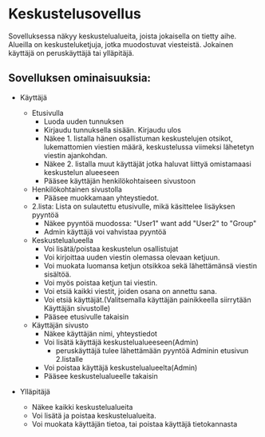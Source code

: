 # Keskustelusovellus  
Sovelluksessa näkyy keskustelualueita, joista jokaisella on tietty aihe. Alueilla on keskusteluketjuja, jotka muodostuvat viesteistä. Jokainen käyttäjä on peruskäyttäjä tai ylläpitäjä.

## Sovelluksen ominaisuuksia:
* Käyttäjä
  * Etusivulla
    * Luoda uuden tunnuksen
    * Kirjaudu tunnuksella sisään. Kirjaudu ulos
    * Näkee  1. listalla hänen osallistuman keskustelujen otsikot, lukemattomien viestien määrä, keskustelussa viimeksi lähetetyn viestin ajankohdan.
    * Näkee  2. listalla muut käyttäjät jotka haluvat liittyä omistamaasi keskustelun alueeseen
    * Pääsee käyttäjän henkilökohtaiseen sivustoon
  * Henkilökohtainen sivustolla
    * Pääsee muokkamaan yhteystiedot.
  * 2.lista: Lista on sulautettu etusivulle, mikä käsittelee lisäyksen pyyntöä
    * Näkee pyyntöä muodossa: "User1" want add "User2" to "Group"
    * Admin käyttäjä voi vahvistaa pyyntöä
  * Keskustelualueella 
    * Voi lisätä/poistaa keskustelun osallistujat
    * Voi kirjoittaa uuden viestin olemassa olevaan ketjuun.
    * Voi muokata luomansa ketjun otsikkoa sekä lähettämänsä viestin sisältöä.
    * Voi myös poistaa ketjun tai viestin.
    * Voi etsiä kaikki viestit, joiden osana on annettu sana.
    * Voi etsiä käyttäjät.(Valitsemalla käyttäjän painikkeella siirrytään Käyttäjän sivustolle)
    * Pääsee etusivulle takaisin
  * Käyttäjän sivusto
    * Näkee käyttäjän nimi, yhteystiedot
    * Voi lisätä käyttäjä keskustelualueeseen(Admin)
      * peruskäyttäjä tulee lähettämään pyyntöä Adminin etusivun 2.listalle 
    * Voi poistaa käyttäjä keskustelualueelta(Admin)
    * Pääsee keskustelualueelle takaisin 
  
* Ylläpitäjä 
  * Näkee kaikki keskustelualueita
  * Voi lisätä ja poistaa keskustelualueita.
  * Voi muokata käyttäjän tietoa, tai poistaa käyttäjä tietokannasta

